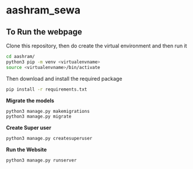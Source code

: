 # aashram_sewa
## To Run the webpage
Clone this repository, then do create the virtual environment and then run it<br>

```bash
cd aashram/
python3 pip -m venv <virtualenvname>
source <virtualenvname>/bin/activate
```

Then download and install the required package
```bash
pip install -r requirements.txt
```
<b>Migrate the models </b>
```bash
python3 manage.py makemigrations
python3 manage.py migrate
```

<b>Create Super user </b>
```bash
python3 manage.py createsuperuser
```
<b>Run the Website </b>
```bash
python3 manage.py runserver
```
